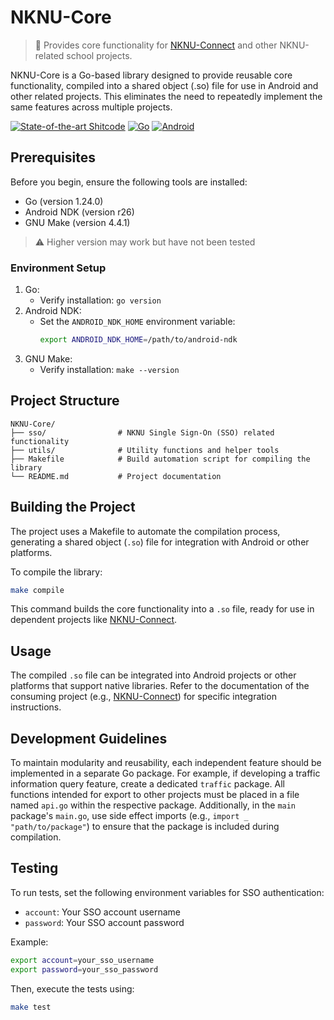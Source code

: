 # NKNU-Core
> 🤖 Provides core functionality for [NKNU-Connect](https://github.com/GDG-on-Campus-NKNU/NKNU-Connect) and other NKNU-related school projects.

NKNU-Core is a Go-based library designed to provide reusable core functionality, compiled into a shared object (.so) file for use in Android and other related projects. This eliminates the need to repeatedly implement the same features across multiple projects.

[![State-of-the-art Shitcode](https://img.shields.io/static/v1?label=State-of-the-art&message=Shitcode&color=7B5804)](https://github.com/trekhleb/state-of-the-art-shitcode)
[![Go](https://img.shields.io/badge/Go-%2300ADD8.svg?&logo=go&logoColor=white)](#)
[![Android](https://img.shields.io/badge/Android-3DDC84?logo=android&logoColor=white)](#)

## Prerequisites
Before you begin, ensure the following tools are installed:
- Go (version 1.24.0)
- Android NDK (version r26)
- GNU Make (version 4.4.1)

> ⚠️ Higher version may work but have not been tested

### Environment Setup
1. Go:
    - Verify installation: `go version`
2. Android NDK:
    - Set the `ANDROID_NDK_HOME` environment variable:
      ```bash
      export ANDROID_NDK_HOME=/path/to/android-ndk
      ```
3. GNU Make:
    - Verify installation: `make --version`

## Project Structure
```
NKNU-Core/
├── sso/                # NKNU Single Sign-On (SSO) related functionality
├── utils/              # Utility functions and helper tools
├── Makefile            # Build automation script for compiling the library
└── README.md           # Project documentation
```

## Building the Project
The project uses a Makefile to automate the compilation process, generating a shared object (`.so`) file for integration with Android or other platforms.

To compile the library:
```bash
make compile
```

This command builds the core functionality into a `.so` file, ready for use in dependent projects like [NKNU-Connect](https://github.com/GDG-on-Campus-NKNU/NKNU-Connect).

## Usage
The compiled `.so` file can be integrated into Android projects or other platforms that support native libraries. Refer to the documentation of the consuming project (e.g., [NKNU-Connect](https://github.com/GDG-on-Campus-NKNU/NKNU-Connect)) for specific integration instructions.

## Development Guidelines
To maintain modularity and reusability, each independent feature should be implemented in a separate Go package. For example, if developing a traffic information query feature, create a dedicated `traffic` package. All functions intended for export to other projects must be placed in a file named `api.go` within the respective package. Additionally, in the `main` package's `main.go`, use side effect imports (e.g., `import _ "path/to/package"`) to ensure that the package is included during compilation.

## Testing
To run tests, set the following environment variables for SSO authentication:

- `account`: Your SSO account username
- `password`: Your SSO account password

Example:
```bash
export account=your_sso_username
export password=your_sso_password
```

Then, execute the tests using:
```bash
make test
```